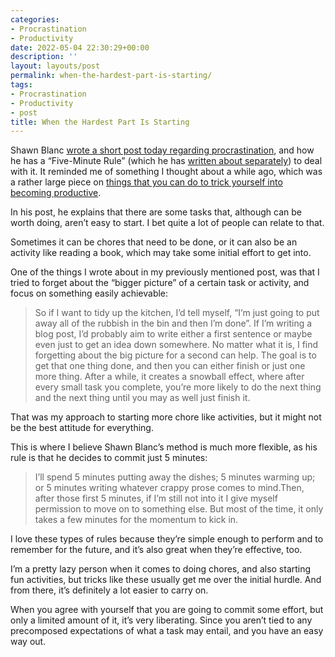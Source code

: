 ```yaml
---
categories:
- Procrastination
- Productivity
date: 2022-05-04 22:30:29+00:00
description: ''
layout: layouts/post
permalink: when-the-hardest-part-is-starting/
tags:
- Procrastination
- Productivity
- post
title: When the Hardest Part Is Starting
---
```


Shawn Blanc [wrote a short post today regarding procrastination](https://shawnblanc.net), and how he has a “Five-Minute Rule” (which he has [written about separately](https://shawnblanc.net/2016/03/five-minutes/)) to deal with it. It reminded me of something I thought about a while ago, which was a rather large piece on [things that you can do to trick yourself into becoming productive](https://chrishannah.me/tricking-yourself-into-being-productive/).

In his post, he explains that there are some tasks that, although can be worth doing, aren’t easy to start. I bet quite a lot of people can relate to that.

Sometimes it can be chores that need to be done, or it can also be an activity like reading a book, which may take some initial effort to get into.

One of the things I wrote about in my previously mentioned post, was that I tried to forget about the “bigger picture” of a certain task or activity, and focus on something easily achievable:

> So if I want to tidy up the kitchen, I’d tell myself, “I’m just going to put away all of the rubbish in the bin and then I’m done”. If I’m writing a blog post, I’d probably aim to write either a first sentence or maybe even just to get an idea down somewhere. No matter what it is, I find forgetting about the big picture for a second can help. The goal is to get that one thing done, and then you can either finish or just one more thing. After a while, it creates a snowball effect, where after every small task you complete, you’re more likely to do the next thing and the next thing until you may as well just finish it.

That was my approach to starting more chore like activities, but it might not be the best attitude for everything.

This is where I believe Shawn Blanc’s method is much more flexible, as his rule is that he decides to commit just 5 minutes:

> I’ll spend 5 minutes putting away the dishes; 5 minutes warming up; or 5 minutes writing whatever crappy prose comes to mind.Then, after those first 5 minutes, if I’m still not into it I give myself permission to move on to something else. But most of the time, it only takes a few minutes for the momentum to kick in.

I love these types of rules because they’re simple enough to perform and to remember for the future, and it’s also great when they’re effective, too.

I’m a pretty lazy person when it comes to doing chores, and also starting fun activities, but tricks like these usually get me over the initial hurdle. And from there, it’s definitely a lot easier to carry on.

When you agree with yourself that you are going to commit some effort, but only a limited amount of it, it’s very liberating. Since you aren’t tied to any precomposed expectations of what a task may entail, and you have an easy way out.